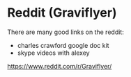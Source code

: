 # Reddit (Graviflyer)

There are many good links on the reddit:
- charles crawford google doc kit
- skype videos with alexey

https://www.reddit.com/r/Graviflyer/